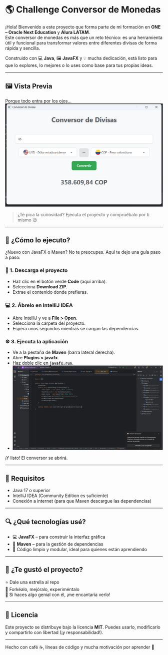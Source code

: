 # 🌎 Challenge Conversor de Monedas

¡Hola! Bienvenido a este proyecto que forma parte de mi formación en **ONE – Oracle Next Education** y **Alura LATAM**.  
Este conversor de monedas es más que un reto técnico: es una herramienta útil y funcional para transformar valores entre diferentes divisas de forma rápida y sencilla.

Construido con 💻 **Java**, 🖼️ **JavaFX** y 💡 mucha dedicación, está listo para que lo explores, lo mejores o lo uses como base para tus propias ideas.

---

## 🖼️ Vista Previa

Porque todo entra por los ojos...  
![Captura de pantalla](img1.png)

> ¿Te pica la curiosidad? Ejecuta el proyecto y compruébalo por ti mismo 😉

---

## 🚀 ¿Cómo lo ejecuto?

¿Nuevo con JavaFX o Maven? No te preocupes. Aquí te dejo una guía paso a paso:

### 🔽 1. Descarga el proyecto

- Haz clic en el botón verde **Code** (aquí arriba).
- Selecciona **Download ZIP**.
- Extrae el contenido donde prefieras.

### 💻 2. Ábrelo en IntelliJ IDEA

- Abre IntelliJ y ve a **File > Open**.
- Selecciona la carpeta del proyecto.
- Espera unos segundos mientras se cargan las dependencias.

### ⚙️ 3. Ejecuta la aplicación

- Ve a la pestaña de **Maven** (barra lateral derecha).
- Abre **Plugins > javafx**.
- Haz doble clic en **`javafx:run`**.
- ![Captura de pantalla](img2.png)

¡Y listo! El conversor se abrirá.

---

## 🧰 Requisitos

- Java 17 o superior  
- IntelliJ IDEA (Community Edition es suficiente)  
- Conexión a internet (para que Maven descargue las dependencias)

---

## 🔍 ¿Qué tecnologías usé?

- 💻 **JavaFX** – para construir la interfaz gráfica  
- 🧱 **Maven** – para la gestión de dependencias  
- 🧼 Código limpio y modular, ideal para quienes están aprendiendo

---

## 🙌 ¿Te gustó el proyecto?

⭐ Dale una estrella al repo  
🔁 Forkéalo, mejóralo, experiméntalo  
📢 Si haces algo genial con él, ¡me encantaría verlo!

---

## 📄 Licencia

Este proyecto se distribuye bajo la licencia **MIT**. Puedes usarlo, modificarlo y compartirlo con libertad (¡y responsabilidad!).

---

Hecho con café ☕, líneas de código y mucha motivación por aprender 🚀
